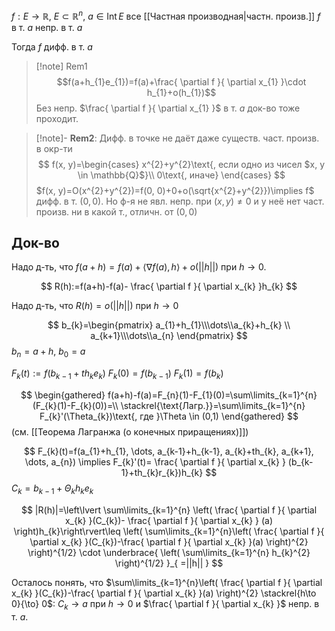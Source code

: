 $f:E\to \mathbb{R},\ E\subset \mathbb{R}^{n},\ a \in \mathrm{Int}\,E$
все [[Частная производная|частн. произв.]] $f$ в т. $a$ непр. в т. $a$

Тогда $f$ дифф. в т. $a$

>[!note] Rem1
>$$f(a+h_{1}e_{1})=f(a)+\frac{ \partial f }{ \partial x_{1} }\cdot h_{1}+o(h_{1})$$
>Без непр. $\frac{ \partial f }{ \partial x_{1} }$ в т. $a$ док-во тоже проходит.

>[!note]- **Rem2**: Дифф. в точке не даёт даже существ. част. произв. в окр-ти 
> $$
> f(x, y)=\begin{cases}
> x^{2}+y^{2}\text{, если одно из чисел $x, y \in \mathbb{Q}$}\\
> 0\text{, иначе}
> \end{cases}
> $$
> $f(x, y)=O(x^{2}+y^{2})=f(0, 0)+0+o(\sqrt{x^{2}+y^{2}})\implies f$ дифф. в т. $(0, 0)$. Но ф-я не явл. непр. при $(x, y)\neq 0$ и у неё нет част. произв. ни в какой т., отличн. от $(0, 0)$
## Док-во

Надо д-ть, что $f(a+h)=f(a)+\langle \nabla f(a), h \rangle+o(||h||)$ при $h\to 0$.

$$
R(h):=f(a+h)-f(a)- \frac{ \partial f }{ \partial x_{k} }h_{k} 
$$

Надо д-ть, что $R(h)=o(||h||)$ при $h\to 0$

$$
b_{k}=\begin{pmatrix}
a_{1}+h_{1}\\\dots\\a_{k}+h_{k} \\ a_{k+1}\\\dots\\a_{n}
\end{pmatrix}
$$
$b_{n}=a+h,\ b_{0}=a$

$F_{k}(t):=f(b_{k-1}+th_{k}e_{k})$
$F_{k}(0)=f(b_{k-1})$
$F_{k}(1)=f(b_{k})$

$$
\begin{gathered}
f(a+h)-f(a)=F_{n}(1)-F_{1}(0)=\sum\limits_{k=1}^{n} (F_{k}(1)-F_{k}(0))=\\
\stackrel{\text{Лагр.}}=\sum\limits_{k=1}^{n} F_{k}'(\Theta_{k})\text{, где }\Theta \in (0,1)
\end{gathered}
$$
(см. [[Теорема Лагранжа (о конечных приращениях)]])

$$
F_{k}(t)=f(a_{1}+h_{1}, \dots, a_{k-1}+h_{k-1}, a_{k}+th_{k}, a_{k+1}, \dots, a_{n}) \implies F_{k}'(t)= \frac{ \partial f }{ \partial x_{k} } (b_{k-1}+th_{k}r_{k})h_{k}
$$
$C_{k}=b_{k-1}+\Theta_{k} h_{k}e_{k}$

$$
|R(h)|=\left\lvert \sum\limits_{k=1}^{n} \left( \frac{ \partial f }{ \partial x_{k} }(C_{k})- \frac{ \partial f }{ \partial x_{k} } (a) \right)h_{k}\right\rvert\leq \left( \sum\limits_{k=1}^{n}\left( \frac{ \partial f }{ \partial x_{k} }(C_{k})-\frac{ \partial f }{ \partial x_{k} }(a)   \right)^{2} \right)^{1/2} \cdot \underbrace{ \left( \sum\limits_{k=1}^{n} h_{k}^{2} \right)^{1/2} }_{ =||h|| }
$$

Осталось понять, что $\sum\limits_{k=1}^{n}\left( \frac{ \partial f }{ \partial x_{k} }(C_{k})-\frac{ \partial f }{ \partial x_{k} }(a) \right)^{2} \stackrel{h\to 0}{\to} 0$: $C_{k}\to a$ при $h\to 0$ и $\frac{ \partial f }{ \partial x_{k} }$ непр. в т. $a$.
